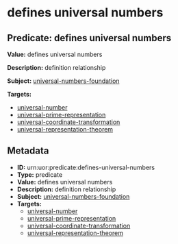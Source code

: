 # defines universal numbers

## Predicate: defines universal numbers

**Value:** defines universal numbers

**Description:** definition relationship

**Subject:** [universal-numbers-foundation](../Concepts/universal-numbers-foundation.md)

**Targets:**

- [universal-number](../Concepts/universal-number.md)
- [universal-prime-representation](../Concepts/universal-prime-representation.md)
- [universal-coordinate-transformation](../Concepts/universal-coordinate-transformation.md)
- [universal-representation-theorem](../Concepts/universal-representation-theorem.md)

## Metadata

- **ID:** urn:uor:predicate:defines-universal-numbers
- **Type:** predicate
- **Value:** defines universal numbers
- **Description:** definition relationship
- **Subject:** [universal-numbers-foundation](../Concepts/universal-numbers-foundation.md)
- **Targets:**
  - [universal-number](../Concepts/universal-number.md)
  - [universal-prime-representation](../Concepts/universal-prime-representation.md)
  - [universal-coordinate-transformation](../Concepts/universal-coordinate-transformation.md)
  - [universal-representation-theorem](../Concepts/universal-representation-theorem.md)
